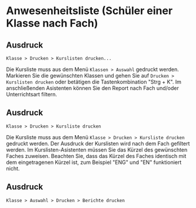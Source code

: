 ﻿# Anwesenheitsliste (Schüler einer Klasse nach Fach)

## Ausdruck

`Klasse > Drucken > Kurslisten drucken...`

Die Kursliste muss aus dem Menü `Klassen > Auswahl` gedruckt werden. Markieren Sie die gewünschten Klassen und gehen Sie auf `Drucken > Kurslisten drucken` oder betätigen die Tastenkombination "Strg + K". Im anschließenden Asistenten können Sie den Report nach Fach und/oder Unterrichtsart filtern.

## Ausdruck

`Klasse > Drucken > Kursliste drucken`

Die Kursliste muss aus dem Menü `Klasse > Drucken > Kursliste drucken` gedruckt werden. Der Ausdruck der Kurslisten wird nach dem Fach gefiltert werden. Im Kurslisten-Asistenten müssen Sie das Kürzel des gewünschten Faches zuweisen. Beachten Sie, dass das Kürzel des Faches identisch mit dem eingetragenen Kürzel ist, zum Beispiel "ENG" und "EN" funktioniert nicht.

## Ausdruck 

`Klasse > Auswahl > Drucken > Berichte drucken`

